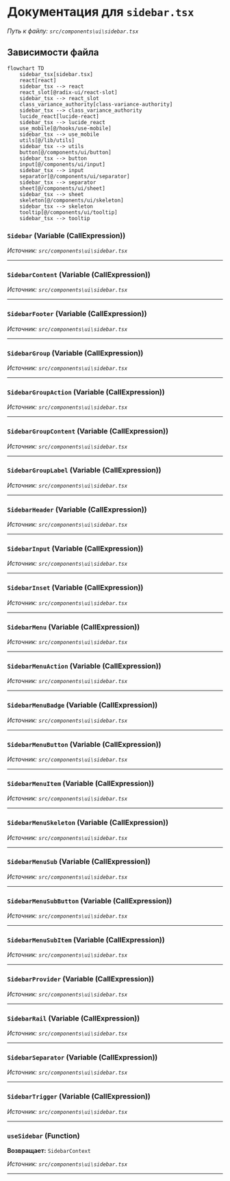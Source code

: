 # Документация для `sidebar.tsx`

*Путь к файлу: `src/components\ui\sidebar.tsx`*

## Зависимости файла

```mermaid
flowchart TD
    sidebar_tsx[sidebar.tsx]
    react[react]
    sidebar_tsx --> react
    react_slot[@radix-ui/react-slot]
    sidebar_tsx --> react_slot
    class_variance_authority[class-variance-authority]
    sidebar_tsx --> class_variance_authority
    lucide_react[lucide-react]
    sidebar_tsx --> lucide_react
    use_mobile[@/hooks/use-mobile]
    sidebar_tsx --> use_mobile
    utils[@/lib/utils]
    sidebar_tsx --> utils
    button[@/components/ui/button]
    sidebar_tsx --> button
    input[@/components/ui/input]
    sidebar_tsx --> input
    separator[@/components/ui/separator]
    sidebar_tsx --> separator
    sheet[@/components/ui/sheet]
    sidebar_tsx --> sheet
    skeleton[@/components/ui/skeleton]
    sidebar_tsx --> skeleton
    tooltip[@/components/ui/tooltip]
    sidebar_tsx --> tooltip
```

### `Sidebar` (Variable (CallExpression))

*Источник: `src/components\ui\sidebar.tsx`*

---
### `SidebarContent` (Variable (CallExpression))

*Источник: `src/components\ui\sidebar.tsx`*

---
### `SidebarFooter` (Variable (CallExpression))

*Источник: `src/components\ui\sidebar.tsx`*

---
### `SidebarGroup` (Variable (CallExpression))

*Источник: `src/components\ui\sidebar.tsx`*

---
### `SidebarGroupAction` (Variable (CallExpression))

*Источник: `src/components\ui\sidebar.tsx`*

---
### `SidebarGroupContent` (Variable (CallExpression))

*Источник: `src/components\ui\sidebar.tsx`*

---
### `SidebarGroupLabel` (Variable (CallExpression))

*Источник: `src/components\ui\sidebar.tsx`*

---
### `SidebarHeader` (Variable (CallExpression))

*Источник: `src/components\ui\sidebar.tsx`*

---
### `SidebarInput` (Variable (CallExpression))

*Источник: `src/components\ui\sidebar.tsx`*

---
### `SidebarInset` (Variable (CallExpression))

*Источник: `src/components\ui\sidebar.tsx`*

---
### `SidebarMenu` (Variable (CallExpression))

*Источник: `src/components\ui\sidebar.tsx`*

---
### `SidebarMenuAction` (Variable (CallExpression))

*Источник: `src/components\ui\sidebar.tsx`*

---
### `SidebarMenuBadge` (Variable (CallExpression))

*Источник: `src/components\ui\sidebar.tsx`*

---
### `SidebarMenuButton` (Variable (CallExpression))

*Источник: `src/components\ui\sidebar.tsx`*

---
### `SidebarMenuItem` (Variable (CallExpression))

*Источник: `src/components\ui\sidebar.tsx`*

---
### `SidebarMenuSkeleton` (Variable (CallExpression))

*Источник: `src/components\ui\sidebar.tsx`*

---
### `SidebarMenuSub` (Variable (CallExpression))

*Источник: `src/components\ui\sidebar.tsx`*

---
### `SidebarMenuSubButton` (Variable (CallExpression))

*Источник: `src/components\ui\sidebar.tsx`*

---
### `SidebarMenuSubItem` (Variable (CallExpression))

*Источник: `src/components\ui\sidebar.tsx`*

---
### `SidebarProvider` (Variable (CallExpression))

*Источник: `src/components\ui\sidebar.tsx`*

---
### `SidebarRail` (Variable (CallExpression))

*Источник: `src/components\ui\sidebar.tsx`*

---
### `SidebarSeparator` (Variable (CallExpression))

*Источник: `src/components\ui\sidebar.tsx`*

---
### `SidebarTrigger` (Variable (CallExpression))

*Источник: `src/components\ui\sidebar.tsx`*

---
### `useSidebar` (Function)

**Возвращает:** `SidebarContext`

*Источник: `src/components\ui\sidebar.tsx`*

---
